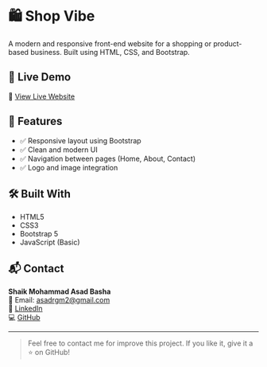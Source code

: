 # 🛍️ Shop Vibe

A modern and responsive front-end website for a shopping or product-based business. Built using HTML, CSS, and Bootstrap.

## 🚀 Live Demo

🔗 [View Live Website](https://asadcodeing.github.io/shop-vibe/)


## 🌟 Features

- ✅ Responsive layout using Bootstrap
- ✅ Clean and modern UI
- ✅ Navigation between pages (Home, About, Contact)
- ✅ Logo and image integration

## 🛠️ Built With

- HTML5
- CSS3
- Bootstrap 5
- JavaScript (Basic)

## 📬 Contact

**Shaik Mohammad Asad Basha**  
📧 Email: [asadrgm2@gmail.com](mailto:asadrgm2@gmail.com)  
🔗 [LinkedIn](https://linkedin.com/in/AsadBasha)  
💻 [GitHub](https://github.com/Asadcodeing)

---

> Feel free to contact me for improve this project. If you like it, give it a ⭐ on GitHub!
